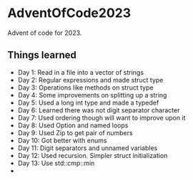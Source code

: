 # AdventOfCode2023
Advent of code for 2023.

## Things learned
- Day 1: Read in a file into a vector of strings
- Day 2: Regular expressions and made struct type
- Day 3: Operations like methods on struct type
- Day 4: Some improvements on splitting up a string
- Day 5: Used a long int type and made a typedef
- Day 6: Learned there was not digit separator character
- Day 7: Used ordering though will want to improve upon it
- Day 8: Used Option and named loops
- Day 9: Used Zip to get pair of numbers
- Day 10: Got better with enums
- Day 11: Digit separators and unnamed variables
- Day 12: Used recursion.  Simpler struct initialization
- Day 13: Use std::cmp::min
- 